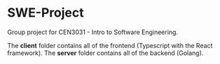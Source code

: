 # SWE-Project
Group project for CEN3031 - Intro to Software Engineering.

The **client** folder contains all of the frontend (Typescript with the React framework).
The **server** folder contains all of the backend (Golang).
